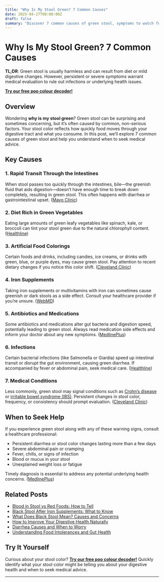 ```yaml
---
title: "Why Is My Stool Green? 7 Common Causes"
date: 2025-04-27T00:00:00Z
draft: false
summary: "Discover 7 common causes of green stool, symptoms to watch for, and when to see a doctor for digestive health concerns."
---
```


# Why Is My Stool Green? 7 Common Causes

**TL;DR**: Green stool is usually harmless and can result from diet or mild digestive changes. However, persistent or severe symptoms warrant medical evaluation to rule out infections or underlying health issues.

[**Try our free poo colour decoder!**](https://www.poopcolor.info)

## Overview

Wondering **why is my stool green**? Green stool can be surprising and sometimes concerning, but it’s often caused by common, non-serious factors. Your stool color reflects how quickly food moves through your digestive tract and what you consume. In this post, we’ll explore 7 common causes of green stool and help you understand when to seek medical advice.

## Key Causes

### 1. Rapid Transit Through the Intestines

When stool passes too quickly through the intestines, bile—the greenish fluid that aids digestion—doesn’t have enough time to break down completely, resulting in green stool. This often happens with diarrhea or gastrointestinal upset. ([Mayo Clinic](https://www.mayoclinic.org/stool-color/expert-answers/faq-20058080))

### 2. Diet Rich in Green Vegetables

Eating large amounts of green leafy vegetables like spinach, kale, or broccoli can tint your stool green due to the natural chlorophyll content. ([Healthline](https://www.healthline.com/health/digestive-health/why-is-my-poop-green))

### 3. Artificial Food Colorings

Certain foods and drinks, including candies, ice creams, or drinks with green, blue, or purple dyes, may cause green stool. Pay attention to recent dietary changes if you notice this color shift. ([Cleveland Clinic](https://health.clevelandclinic.org/green-poop))

### 4. Iron Supplements

Taking iron supplements or multivitamins with iron can sometimes cause greenish or dark stools as a side effect. Consult your healthcare provider if you’re unsure. ([WebMD](https://www.webmd.com/digestive-disorders/black-tarry-stool-reasons))

### 5. Antibiotics and Medications

Some antibiotics and medications alter gut bacteria and digestion speed, potentially leading to green stool. Always read medication side effects and inform your doctor about any new symptoms. ([MedlinePlus](https://medlineplus.gov/ency/article/000293.htm))

### 6. Infections

Certain bacterial infections (like Salmonella or Giardia) speed up intestinal transit or disrupt the gut environment, causing green diarrhea. If accompanied by fever or abdominal pain, seek medical care. ([Healthline](https://www.healthline.com/health/digestive-health/why-is-my-poop-green))

### 7. Medical Conditions

Less commonly, green stool may signal conditions such as [Crohn’s disease](https://www.webmd.com/ibd-crohns-disease/crohns-disease) or [irritable bowel syndrome (IBS)](https://www.webmd.com/ibs/guide/irritable-bowel-syndrome-ibs). Persistent changes in stool color, frequency, or consistency should prompt evaluation. ([Cleveland Clinic](https://my.clevelandclinic.org/health/articles/stool-poop-color))

## When to Seek Help

If you experience green stool along with any of these warning signs, consult a healthcare professional:

- Persistent diarrhea or stool color changes lasting more than a few days  
- Severe abdominal pain or cramping  
- Fever, chills, or signs of infection  
- Blood or mucus in your stool  
- Unexplained weight loss or fatigue  

Timely diagnosis is essential to address any potential underlying health concerns. ([MedlinePlus](https://medlineplus.gov/diarrhea.html))

## Related Posts

- [Blood in Stool vs Red Foods: How to Tell](/posts/blood-in-stool-vs-red-foods-how-to-tell)
- [Black Stool After Iron Supplements: What to Know](/posts/black-stool-after-iron-supplements-what-to-know)
- [What Does Black Stool Mean? Causes and Concerns](#)  
- [How to Improve Your Digestive Health Naturally](#)  
- [Diarrhea Causes and When to Worry](#)  
- [Understanding Food Intolerances and Gut Health](#)  

## Try It Yourself

Curious about your stool color? [**Try our free poo colour decoder!**](https://www.poopcolor.info) Quickly identify what your stool color might be telling you about your digestive health and when to seek medical advice.

---
